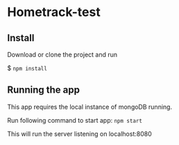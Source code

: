 # Hometrack-test

## Install

Download or clone the project and run 

$ `npm install`

## Running the app

This app requires the local instance of mongoDB running.

Run following command to start app: 
`npm start`

This will run the server listening on localhost:8080